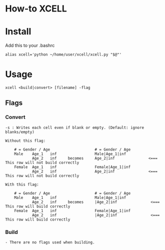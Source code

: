 # How-to XCELL

# Install

Add this to your .bashrc

    alias xcell='python ~/home/user/xcell/xcell.py "$@"'

# Usage

    xcell <build|convert> [filename] -flag

## Flags
### Convert
    -s : Writes each cell even if blank or empty. (Default: ignore blanks/empty)

    Without this flag:

        # = Gender / Age                    # = Gender / Age
        Male    Age_1   inf                 Male|Age_1|inf
                Age_2   inf     becomes     Age_2|inf               <=== This row will not build correctly
        Female  Age_1   inf                 Female|Age_1|inf
                Age_2   inf                 Age_2|inf               <=== This row will not build correctly

    With this flag:

        # = Gender / Age                    # = Gender / Age
        Male    Age_1   inf                 Male|Age_1|inf
                Age_2   inf     becomes     |Age_2|inf               <=== This row will build correctly
        Female  Age_1   inf                 Female|Age_1|inf
                Age_2   inf                 |Age_2|inf               <=== This row will build correctly

### Build
    - There are no flags used when building.
